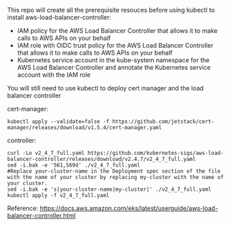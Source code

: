 This repo will create all the prerequisite resouces before using kubectl to install aws-load-balancer-controller:
- IAM policy for the AWS Load Balancer Controller that allows it to make calls to AWS APIs on your behalf
- IAM role with OIDC trust policy for the AWS Load Balancer Controller that allows it to make calls to AWS APIs on your behalf
- Kubernetes service account in the kube-system namespace for the AWS Load Balancer Controller and annotate the Kubernetes service account with the IAM role

You will still need to use kubectl to deploy cert manager and the load balancer controller

cert-manager:
```
kubectl apply --validate=false -f https://github.com/jetstack/cert-manager/releases/download/v1.5.4/cert-manager.yaml
```

controller:
```
curl -Lo v2_4_7_full.yaml https://github.com/kubernetes-sigs/aws-load-balancer-controller/releases/download/v2.4.7/v2_4_7_full.yaml
sed -i.bak -e '561,569d' ./v2_4_7_full.yaml
#Replace your-cluster-name in the Deployment spec section of the file with the name of your cluster by replacing my-cluster with the name of your cluster.
sed -i.bak -e 's|your-cluster-name|my-cluster|' ./v2_4_7_full.yaml
kubectl apply -f v2_4_7_full.yaml
```

Reference:
https://docs.aws.amazon.com/eks/latest/userguide/aws-load-balancer-controller.html